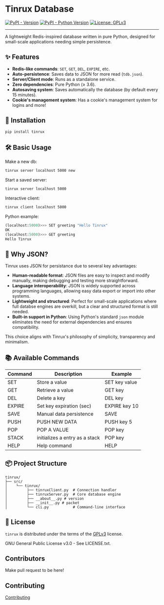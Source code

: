 # Tinrux Database

[![PyPI - Version](https://img.shields.io/pypi/v/tinrux.svg)](https://pypi.org/project/tinrux)
[![PyPI - Python Version](https://img.shields.io/pypi/pyversions/tinrux.svg)](https://pypi.org/project/tinrux)
[![License: GPLv3](https://img.shields.io/badge/License-GPLv3-blue.svg)](https://www.gnu.org/licenses/gpl-3.0)

-----------------

A lightweight Redis-inspired database written in pure Python, designed for small-scale applications needing simple persistence.

## ✨ Features

- **Redis-like commands**: `SET`, `GET`, `DEL`, `EXPIRE`, etc.
- **Auto-persistence**: Saves data to JSON for more read (`tdb.json`).
- **Server/Client mode**: Runs as a standalone service.
- **Zero dependencies**: Pure Python (≥ 3.6).
- **Autosaving system**: Saves automatically the database (by default every 15 minutes).
- **Cookie's management system**: Has a cookie's management system for logins and more!

## 🚀 Installation

```bash
pip install tinrux
```

## 🛠️ Basic Usage

Make a new db:

```bash
tinrux server localhost 5000 new
```

Start a saved server:

```bash
tinrux server localhost 5000
```

Interactive client:

```bash
tinrux client localhost 5000
```

Python example:

```python
(localhost:5000)>>> SET greeting "Hello Tinrux"
OK
(localhost:5000)>>> GET greeting
Hello Tinrux
```

## 📝 Why JSON?

Tinrux uses JSON for persistance due to several key advantages:
- **Human-readable format**: JSON files are easy to inspect and modify manually, making debugging and testing more straightforward.
- **Language interoperability**: JSON is widely supported across programming languages, allowing easy data export or import into other systems.
- **Lightweight and structured**: Perfect for small-scale applications where full databse engines are overkill, but a clear and structured format is still needed.
- **Built-in support in Python**: Using Python's standard `json` module eliminates the need for external dependencies and ensures compatibility.

This choice aligns with Tinrux's philosophy of simplicity, transparency and minimalism.

## 📚 Available Commands

| Command | Description                             | Example       |
| ------- | ------------------------                | ------------- |
| SET     | Store a value                           | SET key value |
| GET     | Retrieve a value                        | GET key       |
| DEL     | Delete a key                            | DEL key       |
| EXPIRE  | Set key expiration (sec)                | EXPIRE key 10 |
| SAVE    | Manual data persistence                 | SAVE          |
| PUSH    | PUSH NEW DATA                           | PUSH key 5    |
| POP     | POP A VALUE                             | POP key       |
| STACK   | initializes a entry as a stack          | POP key       |
| HELP    | Help command                            | HELP          |

## 📦 Project Structure

```
tinrux/
├── src/
│    └── tinrux/
│         ├── tinruxClient.py  # Connection handler
│         ├── tinruxServer.py  # Core database engine
│         ├── __about__.py # version
│         ├── __init__.py # packet
│         └── cli.py           # Command-line interface
```

## 📄 License

`tinrux` is distributed under the terms of the [GPLv3](https://spdx.org/licenses/GPL-3.0-or-later.html) license.

GNU General Public License v3.0 - See LICENSE.txt.

## Contributors
Make pull request to be here!


## Contributing

[Contributing](CONTRIBUTING.md)
